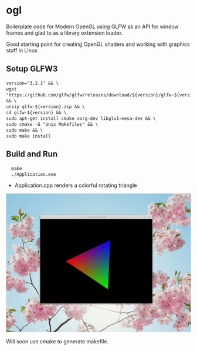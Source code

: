 # ogl 

Boilerplate code for Modern OpenGL using GLFW as an API for window frames and glad to as a library extension loader.

Good starting point for creating OpenGL shaders and working with graphics stuff in Linux.

## Setup GLFW3

``` 
version="3.2.1" && \
wget "https://github.com/glfw/glfw/releases/download/${version}/glfw-${version}.zip" && \
unzip glfw-${version}.zip && \
cd glfw-${version} && \
sudo apt-get install cmake xorg-dev libglu1-mesa-dev && \
sudo cmake -G "Unix Makefiles" && \
sudo make && \
sudo make install
```

## Build and Run
```
  make
  ./Application.exe

```

- Application.cpp renders a colorful rotating triangle

![Alt Text](https://github.com/l-hartman/ogl/blob/master/res/triangle.gif "example output")

Will soon use cmake to generate makefile.
